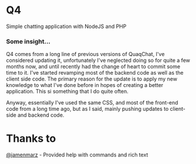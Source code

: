 # Q4
Simple chatting application with NodeJS and PHP

### Some insight...
Q4 comes from a long line of previous versions of QuaqChat, I've considered updating it, unfortunately I've neglected doing so for quite a few months now, and until recently had the change of heart to commit some time to it. I've started revamping most of the backend code as well as the client side code. The primary reason for the update is to apply my new knowledge to what I've done before in hopes of creating a better application. This si something that I do quite often.

Anyway, essentially I've used the same CSS, and most of the front-end code from a long time ago, but as I said, mainly pushing updates to client-side and backend code.

# Thanks to 
[@jamenmarz](https://github.com/jamenmars) - Provided help with commands and rich text
